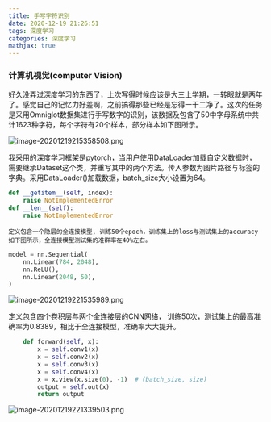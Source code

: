 ```yaml
---
title: 手写字符识别
date: 2020-12-19 21:26:51
tags: 深度学习
categories: 深度学习
mathjax: true
---
```


### 计算机视觉(computer Vision)

​		好久没弄过深度学习的东西了，上次写得时候应该是大三上学期，一转眼就是两年了。感觉自己的记忆力好差啊，之前搞得那些已经是忘得一干二净了。这次的任务是采用Omniglot数据集进行手写数字的识别，该数据及包含了50中字母系统中共计1623种字符，每个字符有20个样本，部分样本如下图所示。

![image-20201219215358508.png](https://i.loli.net/2020/12/19/ESTwN5m9IBesoLg.png)

​		我采用的深度学习框架是pytorch，当用户使用DataLoader加载自定义数据时，需要继承Dataset这个类，并重写其中的两个方法。传入参数为图片路径与标签的字典。采用DataLoader()加载数据，batch_size大小设置为64。

```python
def __getitem__(self, index):
	raise NotImplementedError
def __len__(self):
	raise NotImplementedError
```

 	定义包含一个隐层的全连接模型, 训练50个epoch，训练集上的loss与测试集上的accuracy如下图所示，全连接模型测试集的准群率在40%左右。

```python
model = nn.Sequential(
    nn.Linear(784, 2048),
    nn.ReLU(),
    nn.Linear(2048, 50),
)
```

![image-20201219221535989.png](https://i.loli.net/2020/12/19/M9dejr8lyckFviV.png)

定义包含四个卷积层与两个全连接层的CNN网络， 训练50次，测试集上的最高准确率为0.8389，相比于全连接模型，准确率大大提升。

```python
    def forward(self, x):
        x = self.conv1(x)
        x = self.conv2(x)
        x = self.conv3(x)
        x = self.conv4(x)
        x = x.view(x.size(0), -1)  # (batch_size, size)
        output = self.out(x)
        return output
```

![image-20201219221339503.png](https://i.loli.net/2020/12/19/CGVWcfxUHilDn4Q.png)